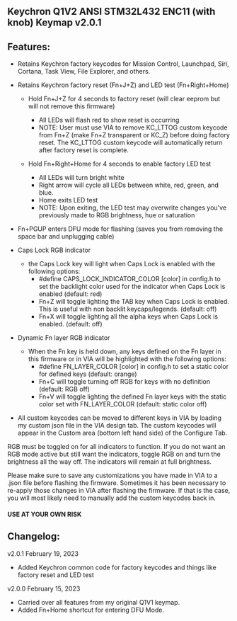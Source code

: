## Keychron Q1V2 ANSI STM32L432 ENC11 (with knob) Keymap v2.0.1

## Features:
- Retains Keychron factory keycodes for Mission Control, Launchpad, Siri, Cortana, Task View, File Explorer, and others. 

- Retains Keychron factory reset (Fn+J+Z) and LED test (Fn+Right+Home)
    - Hold Fn+J+Z for 4 seconds to factory reset (will clear eeprom but will not remove this firmware)
        - All LEDs will flash red to show reset is occurring
        - NOTE: User must use VIA to remove KC_LTTOG custom keycode from Fn+Z (make Fn+Z transparent or KC_Z) before doing factory reset. The KC_LTTOG custom keycode will automatically return after factory reset is complete.
        
    - Hold Fn+Right+Home for 4 seconds to enable factory LED test
        - All LEDs will turn bright white
        - Right arrow will cycle all LEDs between white, red, green, and blue.
        - Home exits LED test
        - NOTE: Upon exiting, the LED test may overwrite changes you've previously made to RGB brightness, hue or saturation

- Fn+PGUP enters DFU mode for flashing (saves you from removing the space bar and unplugging cable) 

- Caps Lock RGB indicator
    - the Caps Lock key will light when Caps Lock is enabled with the following options:
        - #define CAPS_LOCK_INDICATOR_COLOR [color] in config.h to set the backlight color used for the indicator when Caps Lock is enabled (default: red)
        - Fn+Z will toggle lighting the TAB key when Caps Lock is enabled. This is useful with non backlit keycaps/legends. (default: off)
        - Fn+X will toggle lighting all the alpha keys when Caps Lock is enabled. (default: off)

- Dynamic Fn layer RGB indicator
    - When the Fn key is held down, any keys defined on the Fn layer in this firmware or in VIA will be highlighted with the following options:
        - #define FN_LAYER_COLOR [color] in config.h to set a static color for defined keys (default: orange)
        - Fn+C will toggle turning off RGB for keys with no definition (default: RGB off)
        - Fn+V will toggle lighting the defined Fn layer keys with the static color set with FN_LAYER_COLOR (default: static color off)

- All custom keycodes can be moved to different keys in VIA by loading my custom json file in the VIA design tab. The custom keycodes will appear in the Custom area (bottom left hand side) of the Configure Tab.


RGB must be toggled on for all indicators to function. If you do not want an RGB mode active but still want the indicators, toggle RGB on and turn the brightness all the way off. The indicators will remain at full brightness.

Please make sure to save any customizations you have made in VIA to a .json file before flashing the firmware. Sometimes it has been necessary to re-apply those changes in VIA after flashing the firmware. If that is the case, you will most likely need to manually add the custom keycodes back in.
    
#### USE AT YOUR OWN RISK

## Changelog:

v2.0.1  February 19, 2023
- Added Keychron common code for factory keycodes and things like factory reset and LED test

v2.0.0  February 15, 2023 
- Carried over all features from my original Q1V1 keymap.
- Added Fn+Home shortcut for entering DFU Mode. 
